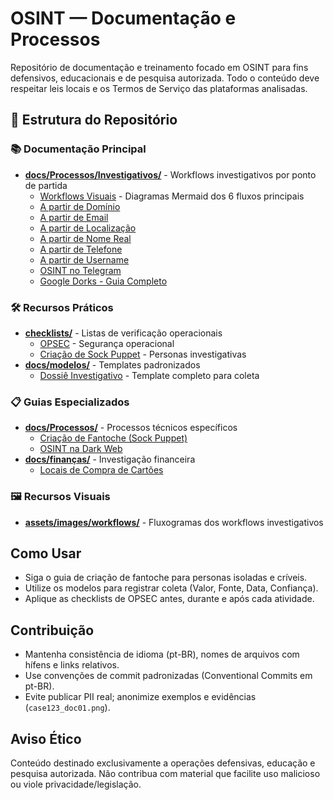 # OSINT — Documentação e Processos

Repositório de documentação e treinamento focado em OSINT para fins defensivos, educacionais e de pesquisa autorizada. Todo o conteúdo deve respeitar leis locais e os Termos de Serviço das plataformas analisadas.

## 📁 Estrutura do Repositório

### 📚 Documentação Principal
- **[docs/Processos/Investigativos/](docs/Processos/Investigativos/)** - Workflows investigativos por ponto de partida
  - [Workflows Visuais](docs/Processos/Investigativos/workflows.md) - Diagramas Mermaid dos 6 fluxos principais
  - [A partir de Domínio](docs/Processos/Investigativos/A-Partir-de-um-Dominio.md)
  - [A partir de Email](docs/Processos/Investigativos/A-Partir-de-um-Email.md)
  - [A partir de Localização](docs/Processos/Investigativos/A-Partir-de-uma-Localizacao.md)
  - [A partir de Nome Real](docs/Processos/Investigativos/A-Partir-de-um-Nome-Real.md)
  - [A partir de Telefone](docs/Processos/Investigativos/A-Partir-de-um-Telefone.md)
  - [A partir de Username](docs/Processos/Investigativos/A-Partir-de-um-Username.md)
  - [OSINT no Telegram](docs/Processos/Investigativos/osint-telegram-deanonimizacao-e-busca.md)
  - [Google Dorks - Guia Completo](docs/Processos/Investigativos/google-dorks-guia-completo.md)

### 🛠️ Recursos Práticos
- **[checklists/](checklists/)** - Listas de verificação operacionais
  - [OPSEC](checklists/checklist-opsec.md) - Segurança operacional
  - [Criação de Sock Puppet](checklists/checklist-criacao-sock-puppet.md) - Personas investigativas
- **[docs/modelos/](docs/modelos/)** - Templates padronizados
  - [Dossiê Investigativo](docs/modelos/dossie-investigativo.md) - Template completo para coleta

### 📋 Guias Especializados
- **[docs/Processos/](docs/Processos/)** - Processos técnicos específicos
  - [Criação de Fantoche (Sock Puppet)](docs/Processos/criacao-de-fantoche-sock-puppet.md)
  - [OSINT na Dark Web](docs/Processos/osint_darkweb_doc.md)
- **[docs/finanças/](docs/finanças/)** - Investigação financeira
  - [Locais de Compra de Cartões](docs/finanças/Locais-de-compras-de-cartoes.md)

### 🖼️ Recursos Visuais
- **[assets/images/workflows/](assets/images/workflows/)** - Fluxogramas dos workflows investigativos


## Como Usar
- Siga o guia de criação de fantoche para personas isoladas e críveis.
- Utilize os modelos para registrar coleta (Valor, Fonte, Data, Confiança).
- Aplique as checklists de OPSEC antes, durante e após cada atividade.

## Contribuição
- Mantenha consistência de idioma (pt-BR), nomes de arquivos com hífens e links relativos.
- Use convenções de commit padronizadas (Conventional Commits em pt-BR).
- Evite publicar PII real; anonimize exemplos e evidências (`case123_doc01.png`).

## Aviso Ético
Conteúdo destinado exclusivamente a operações defensivas, educação e pesquisa autorizada. Não contribua com material que facilite uso malicioso ou viole privacidade/legislação.
